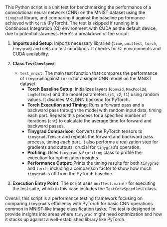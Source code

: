 This Python script is a unit test for benchmarking the performance of a convolutional neural network (CNN) on the MNIST dataset using the `tinygrad` library, and comparing it against the baseline performance achieved with `torch` (PyTorch). The test is skipped if running in a Continuous Integration (CI) environment with CUDA as the default device, due to potential slowness. Here's a breakdown of the script:

1. **Imports and Setup**: Imports necessary libraries (`time`, `unittest`, `torch`, `tinygrad`) and sets up test conditions. It checks for CI environments and CUDA availability.

2. **Class `TestConvSpeed`**:
   - `test_mnist`: The main test function that compares the performance of `tinygrad` against `torch` for a simple CNN model on the MNIST dataset.
     - **Torch Baseline Setup**: Initializes layers (`Conv2d`, `MaxPool2d`, `LogSoftmax`) and the model parameters (`c1`, `c2`, `l1`) using random values. It disables MKLDNN backend for PyTorch.
     - **Torch Execution and Timing**: Runs a forward pass and a backward pass through the model with random input data, timing each part. Repeats this process for a specified number of iterations (`cnt`) to calculate the average time for forward and backward passes.
     - **Tinygrad Comparison**: Converts the PyTorch tensors to `tinygrad.Tensor` and repeats the forward and backward pass process, timing each part. It also performs a realization step for gradients and outputs, crucial for `tinygrad`'s operation.
     - **Profiling**: Uses `tinygrad`'s `Profiling` class to profile the execution for optimization insights.
     - **Performance Output**: Prints the timing results for both `tinygrad` and `torch`, including a comparison factor to show how much `tinygrad` is off from the PyTorch baseline.

3. **Execution Entry Point**: The script uses `unittest.main()` for executing the test suite, which in this case includes the `TestConvSpeed` test class.

Overall, this script is a performance testing framework focusing on comparing `tinygrad`'s efficiency with PyTorch for basic CNN operations common in MNIST-like image classification tasks. The test is designed to provide insights into areas where `tinygrad` might need optimization and how it stacks up against a well-established library like PyTorch.